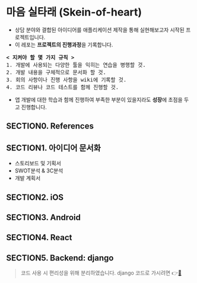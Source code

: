 # 마음 실타래 (Skein-of-heart)
* 상담 분야와 결합된 아이디어를 애플리케이션 제작을 통해 실현해보고자 시작된 프로젝트입니다.
* 이 레포는 <b>프로젝트의 진행과정</b>을 기록합니다.
<pre>
<b>< 지켜야 할 몇 가지 규칙 ></b>
1. 개발에 사용되는 다양한 툴을 익히는 연습을 병행할 것.
2. 개발 내용을 구체적으로 문서화 할 것.
3. 회의 사항이나 진행 사항을 wiki에 기록할 것.
4. 코드 리뷰나 코드 테스트를 함께 진행할 것.
</pre>
* 앱 개발에 대한 학습과 함께 진행하여 부족한 부분이 있을지라도 <b>성장</b>에 초점을 두고 진행합니다.

## SECTION0. References

## SECTION1. 아이디어 문서화
* 스토리보드 및 기획서
* SWOT분석 & 3C분석
* 개발 계획서
## SECTION2. iOS
## SECTION3. Android
## SECTION4. React
## SECTION5. Backend: django
> 코드 사용 시 편리성을 위해 분리하였습니다. django 코드로 가시려면 👉[🧶](https://github.com/dev-hjJoo/django-SkeinOfHEart-backend)
